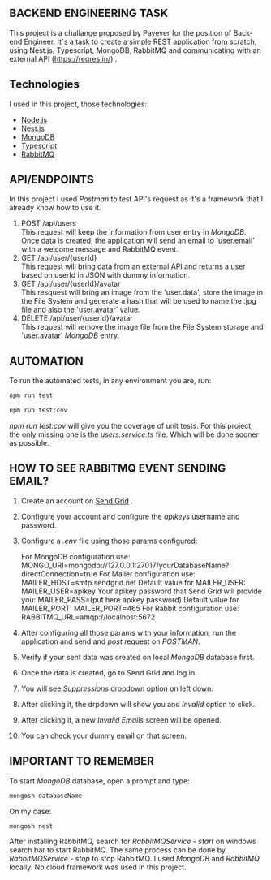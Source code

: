 ## BACKEND ENGINEERING TASK

This project is a challange proposed by Payever for the position of Back-end Engineer. It`s a task to create a simple REST application from scratch, using Nest.js, Typescript, MongoDB, RabbitMQ and communicating with an external API (<https://reqres.in/>) .

## Technologies  

I used in this project, those technologies:

- [Node.js](https://nodejs.org/en/)
- [Nest.js](https://nestjs.com/)
- [MongoDB](https://www.mongodb.com/)
- [Typescript](https://www.typescriptlang.org/)
- [RabbitMQ](https://www.rabbitmq.com/)

## API/ENDPOINTS

In this project I used *Postman* to test API's request as it's a framework that I already know how to use it.

1. POST /api/users  
This request will keep the information from user entry in *MongoDB*. Once data is created, the application will send an email to 'user.email' with a welcome message and RabbitMQ event.
2. GET /api/user/{userId}  
This request will bring data from an external API and returns a user based on userId in JSON with dummy information.
3. GET /api/user/{userId}/avatar  
This resquest will bring an image from the 'user.data', store the image in the File System and generate a hash that will be used to name the .jpg file and also the 'user.avatar' value.
4. DELETE /api/user/{userId}/avatar  
This request will remove the image file from the File System storage and 'user.avatar' *MongoDB* entry.

## AUTOMATION

To run the automated tests, in any environment you are, run:

``` bash
npm run test
```

``` bash
npm run test:cov
```

*npm run test:cov* will give you the coverage of unit tests. For this project, the only missing one is the *users.service.ts* file. Which will be done sooner as possible.

## HOW TO SEE RABBITMQ EVENT SENDING EMAIL?

1. Create an account on [Send Grid](<https://app.sendgrid.com>) .
2. Configure your account and configure the *apikeys* username and password.
3. Configure a *.env* file using those params configured:

    For MongoDB configuration use:
    MONGO_URI=mongodb://127.0.0.1:27017/yourDatabaseName?directConnection=true
    For Mailer configuration use:
    MAILER_HOST=smtp.sendgrid.net
    Default value for MAILER_USER:
    MAILER_USER=apikey
    Your apikey password that Send Grid will provide you:
    MAILER_PASS=(put here apikey password)
    Default value for MAILER_PORT:
    MAILER_PORT=465
    For Rabbit configuration use:
    RABBITMQ_URL=amqp://localhost:5672

4. After configuring all those params with your information, run the application and send and *post* request on *POSTMAN*.
5. Verify if your sent data was created on local *MongoDB* database first.
6. Once the data is created, go to Send Grid and log in.
7. You will see *Suppressions* dropdown option on left down.
8. After clicking it, the drpdown will show you and *Invalid* option to click.
9. After clicking it, a new *Invalid Emails* screen will be opened.
10. You can check your dummy email on that screen.

## IMPORTANT TO REMEMBER

To start *MongoDB* database, open a prompt and type:

``` bash
mongosh databaseName
```

On my case:

``` bash
mongosh nest
```

After installing RabbitMQ, search for *RabbitMQService - start* on windows search bar to start RabbitMQ.
The same process can be done by *RabbitMQService - stop* to stop RabbitMQ.
I used *MongoDB* and *RabbitMQ* locally. No cloud framework was used in this project.
